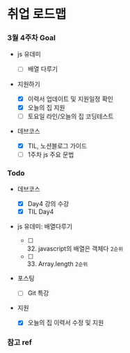# 취업 로드맵

### 3월 4주차 Goal

- js 유데미

  - [ ] 배열 다루기

- 지원하기

  - [x] 이력서 업데이트 및 지원일정 확인
  - [x] 오늘의 집 지원
  - [ ] 토요일 라인/오늘의 집 코딩테스트

- 데브코스
  - [x] TIL, 노션블로그 가이드
  - [ ] 1주차 js 주요 문법

### Todo

- 데브코스

  - [x] Day4 강의 수강
  - [x] TIL Day4

- js 유데미: 배열다루기

  - [ ] 32. javascript의 배열은 객체다 `2순위`
  - [ ] 33. Array.length `2순위`

- 포스팅

  - [ ] Git 특강

- 지원
  - [x] 오늘의 집 이력서 수정 및 지원

### 참고 ref
